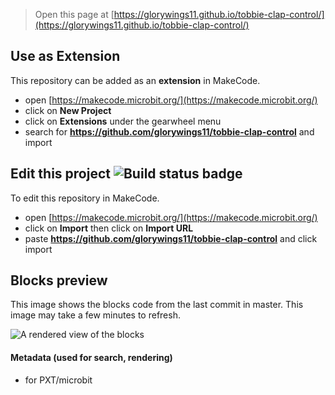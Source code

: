 
> Open this page at [https://glorywings11.github.io/tobbie-clap-control/](https://glorywings11.github.io/tobbie-clap-control/)

## Use as Extension

This repository can be added as an **extension** in MakeCode.

* open [https://makecode.microbit.org/](https://makecode.microbit.org/)
* click on **New Project**
* click on **Extensions** under the gearwheel menu
* search for **https://github.com/glorywings11/tobbie-clap-control** and import

## Edit this project ![Build status badge](https://github.com/glorywings11/tobbie-clap-control/workflows/MakeCode/badge.svg)

To edit this repository in MakeCode.

* open [https://makecode.microbit.org/](https://makecode.microbit.org/)
* click on **Import** then click on **Import URL**
* paste **https://github.com/glorywings11/tobbie-clap-control** and click import

## Blocks preview

This image shows the blocks code from the last commit in master.
This image may take a few minutes to refresh.

![A rendered view of the blocks](https://github.com/glorywings11/tobbie-clap-control/raw/master/.github/makecode/blocks.png)

#### Metadata (used for search, rendering)

* for PXT/microbit
<script src="https://makecode.com/gh-pages-embed.js"></script><script>makeCodeRender("{{ site.makecode.home_url }}", "{{ site.github.owner_name }}/{{ site.github.repository_name }}");</script>
